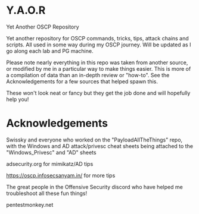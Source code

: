 # Y.A.O.R
Yet Another OSCP Repository

Yet another repository for OSCP commands, tricks, tips, attack chains and scripts. All used in some way during my OSCP journey. Will be updated as I go along each lab and PG machine.

Please note nearly everything in this repo was taken from another source, or modified by me in a particular way to make things easier. This is more of a compilation of data than an in-depth review or "how-to". See the Acknowledgements for a few sources that helped spawn this.

These won't look neat or fancy but they get the job done and will hopefully help you!

# Acknowledgements
Swissky and everyone who worked on the "PayloadAllTheThings" repo, with the Windows and AD attack/privesc cheat sheets being attached to the "Windows_Privesc" and "AD" sheets

adsecurity.org for mimikatz/AD tips

https://oscp.infosecsanyam.in/ for more tips

The great people in the Offensive Security discord who have helped me troubleshoot all these fun things!

pentestmonkey.net





